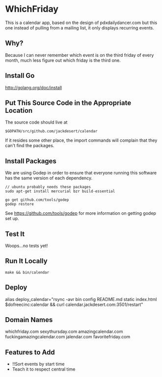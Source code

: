 WhichFriday
===========

This is a calendar app, based on the design of pdxdailydancer.com
but this one instead of pulling from a mailing list,
it only displays recurring events.

Why?
----

Because I can never remember which event is on the third friday
of every month, much less figure out which friday is the third one.


Install Go
----------

http://golang.org/doc/install


Put This Source Code in the Appropriate Location
------------------------------------------------

The source code should live at

    $GOPATH/src/github.com/jackdesert/calendar

If it resides some other place, the import commands will complain that they can't find the packages.

Install Packages
----------------

We are using Godep in order to ensure that everyone running this software has the same version of each dependency.

    // ubuntu probably needs these packages
    sudo apt-get install mercurial bzr build-essential

    go get github.com/tools/godep
    godep restore


See https://github.com/tools/godep for more information on getting godep set up.


Test It
-------

Woops...no tests yet!


Run It Locally
--------------

    make && bin/calendar

Deploy
------

alias deploy_calendar="rsync -avr bin config README.md static index.html $dofreecinc:calendar && curl calendar.jackdesert.com:3501/restart"


Domain Names
------------

whichfriday.com
sexythursday.com
amazingcalendar.com
fuckingamazingcalendar.com
jalendar.com
favoritefriday.com


Features to Add
---------------

  * !!Sort events by start time
  * Teach it to respect central time
